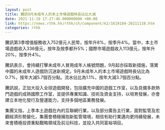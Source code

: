 ```yaml
---
layout: post
title: 騰訊9月未成年人的本土市場遊戲時長佔比大減
date: 2021-11-10 17:27:46.000000000 +08:00
link: https://news.rthk.hk/rthk/ch/component/k2/1619184-20211110.htm
categories: rthk
---
```


騰訊第3季增值服務收入752億元人民幣，按年升8%，按季升4%。當中，本土市場遊戲收入336億元，按年及按季都升5%；國際市場遊戲收入113億元，按年升20%，按季升4%。

騰訊表示，會持續打擊未成年人冒用成年人帳號問題，9月起亦採取新措施，落實中國的未成年人遊戲防沉迷新規定。9月未成年人的本土市場遊戲時長佔比為0.7%，按年大減5.7個百分點。流水佔比為1.1%，按年大減3.7個百分點。

騰訊說，正加大投入全球遊戲開發，包括擴充中國的遊戲工作室，以及具備多款熱門遊戲的成熟國際工作室，並提供專業知識、技術及資金支持，以培育發展，亦會建立本地化發行及營運能力，支持多個地區業務發展。

集團又指，上季本土遊戲在內的互聯網行業，以及部分廣告主行業，面對監管及宏觀經濟形勢變化，集團會積極擁抱新監管環境，相信有助行業邁向更持續發展，未來會積極投資重點戰略領域及前沿科技，並投入共同富裕項目。
